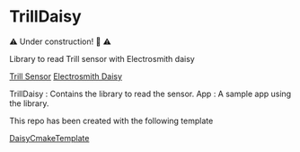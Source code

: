 # TrillDaisy  

:warning: Under construction! :construction: :warning:

Library to read Trill sensor with Electrosmith daisy

[Trill Sensor](https://bela.io/products/trill/)
[Electrosmith Daisy](https://www.electro-smith.com/daisy)

TrillDaisy : Contains the library to read the sensor.
App : A sample app using the library.

This repo has been created with the following template

[DaisyCmakeTemplate](https://github.com/mirrorganger/DaisyCmakeTemplate)
